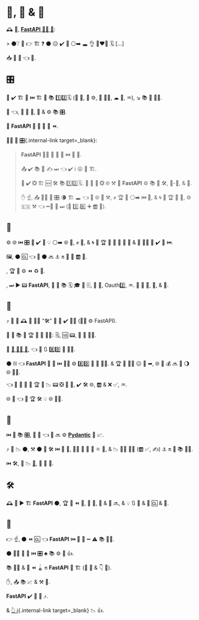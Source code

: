 # 📖, 🔧 &amp; 🔮

🕰 🏁, <a href="https://github.com/fastapi/fastapi/issues/3#issuecomment-454956920" class="external-link" target="_blank"> **FastAPI** 👩‍💻 💭</a>:

&gt; ⚫️❔ 📖 👉 🏗 ❓ ⚫️ 😑 ✔️ 👟 ⚪️➡️ 🕳 👌 👩‍❤‍👨 🗓️ [...]

📥 🐥 🍖 👈 📖.

## 🎛

👤 ✔️ 🏗 🔗 ⏮️ 🏗 📄 📚 1️⃣2️⃣🗓️ (🎰 🏫, 📎 ⚙️, 🔁 👨‍🏭, ☁ 💽, ♒️), ↘️ 📚 🏉 👩‍💻.

🍕 👈, 👤 💪 🔬, 💯 &amp; ⚙️ 📚 🎛.

📖 **FastAPI** 👑 🍕 📖 🚮 ⏪.

🙆‍♀ 📄 [🎛](alternatives.md){.internal-link target=_blank}:

<blockquote markdown="1">

**FastAPI** 🚫🔜 🔀 🚥 🚫 ⏮️ 👷 🎏.

📤 ✔️ 📚 🧰 ✍ ⏭ 👈 ✔️ ℹ 😮 🚮 🏗.

👤 ✔️ ❎ 🏗 🆕 🛠️ 📚 1️⃣2️⃣🗓️. 🥇 👤 🔄 ❎ 🌐 ⚒ 📔 **FastAPI** ⚙️ 📚 🎏 🛠️, 🔌-🔌, &amp; 🧰.

✋️ ☝, 📤 🙅‍♂ 🎏 🎛 🌘 🏗 🕳 👈 🚚 🌐 👫 ⚒, ✊ 🏆 💭 ⚪️➡️ ⏮️ 🧰, &amp; 🌀 👫 🏆 🌌 💪, ⚙️ 🇪🇸 ⚒ 👈 ➖🚫 💪 ⏭ (🐍 3️⃣.6️⃣ ➕ 🆎 🔑).

</blockquote>

## 🔬

⚙️ 🌐 ⏮️ 🎛 👤 ✔️ 🤞 💡 ⚪️➡️ 🌐 👫, ✊ 💭, &amp; 🌀 👫 🏆 🌌 👤 💪 🔎 👤 &amp; 🏉 👩‍💻 👤 ✔️ 👷 ⏮️.

🖼, ⚫️ 🆑 👈 🎲 ⚫️ 🔜 ⚓️ 🔛 🐩 🐍 🆎 🔑.

, 🏆 🎯 ⚙️ ⏪ ♻ 🐩.

, ⏭ ▶️ 📟 **FastAPI**, 👤 💸 📚 🗓️ 🎓 🔌 🗄, 🎻 🔗, Oauth2️⃣, ♒️. 🎯 👫 💛, 🔀, &amp; 🔺.

## 🔧

⤴️ 👤 💸 🕰 🔧 👩‍💻 "🛠️" 👤 💚 ✔️ 👩‍💻 (👩‍💻 ⚙️ FastAPI).

👤 💯 📚 💭 🏆 🌟 🐍 👨‍🎨: 🗒, 🆚 📟, 🎠 🧢 👨‍🎨.

🏁 <a href="https://www.jetbrains.com/research/python-developers-survey-2018/#development-tools" class="external-link" target="_blank">🐍 👩‍💻 🔬</a>, 👈 📔 🔃 8️⃣0️⃣ 💯 👩‍💻.

⚫️ ⛓ 👈 **FastAPI** 🎯 💯 ⏮️ 👨‍🎨 ⚙️ 8️⃣0️⃣ 💯 🐍 👩‍💻. &amp; 🏆 🎏 👨‍🎨 😑 👷 ➡, 🌐 🚮 💰 🔜 👷 🌖 🌐 👨‍🎨.

👈 🌌 👤 💪 🔎 🏆 🌌 📉 📟 ❎ 🌅 💪, ✔️ 🛠️ 🌐, 🆎 &amp; ❌ ✅, ♒️.

🌐 🌌 👈 🚚 🏆 🛠️ 💡 🌐 👩‍💻.

## 📄

⏮️ 🔬 📚 🎛, 👤 💭 👈 👤 🔜 ⚙️ <a href="https://docs.pydantic.dev/" class="external-link" target="_blank">**Pydantic**</a> 🚮 📈.

⤴️ 👤 📉 ⚫️, ⚒ ⚫️ 🍕 🛠️ ⏮️ 🎻 🔗, 🐕‍🦺 🎏 🌌 🔬 ⚛ 📄, &amp; 📉 👨‍🎨 🐕‍🦺 (🆎 ✅, ✍) ⚓️ 🔛 💯 📚 👨‍🎨.

⏮️ 🛠️, 👤 📉 <a href="https://www.starlette.io/" class="external-link" target="_blank">**💃**</a>, 🎏 🔑 📄.

## 🛠️

🕰 👤 ▶️ 🏗 **FastAPI** ⚫️, 🏆 🍖 ⏪ 🥉, 🔧 🔬, 📄 &amp; 🧰 🔜, &amp; 💡 🔃 🐩 &amp; 🔧 🆑 &amp; 🍋.

## 🔮

👉 ☝, ⚫️ ⏪ 🆑 👈 **FastAPI** ⏮️ 🚮 💭 ➖ ⚠ 📚 👫👫.

⚫️ 💆‍♂ 👐 🤭 ⏮️ 🎛 ♣ 📚 ⚙️ 💼 👍.

📚 👩‍💻 &amp; 🏉 ⏪ 🪀 🔛 **FastAPI** 👫 🏗 (🔌 👤 &amp; 👇 🏉).

✋️, 📤 📚 📈 &amp; ⚒ 👟.

**FastAPI** ✔️ 👑 🔮 ⤴️.

&amp; [👆 ℹ](help-fastapi.md){.internal-link target=_blank} 📉 👍.
